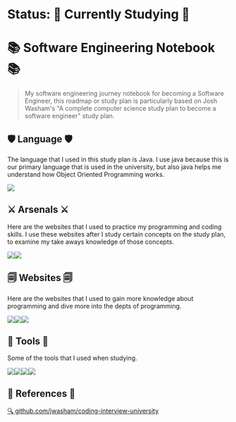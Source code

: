 **<h1>Status: 🚧 Currently Studying 🚧</h1>**

<h1>📚 Software Engineering Notebook 📚</h1>

> My software engineering journey notebook for becoming a Software Engineer, this roadmap or study plan is particularly based on Josh Washam's "A complete computer science study plan to become a software engineer" study plan.

<h2>🛡️ Language 🛡️</h2>
<p>The language that I used in this study plan is Java. I use java because this is our primary language that is used in the university, but also java helps me understand how Object Oriented Programming works.</p>
<img src="https://img.shields.io/badge/Java-ED8B00?style=for-the-badge&logo=openjdk&logoColor=white"/>

<h2>⚔️ Arsenals ⚔️</h2>
<p>Here are the websites that I used to practice my programming and coding skills. I use these websites after I study certain concepts on the study plan, to examine my take aways knowledge of those concepts.</p>
<div style="display: flex; align-items: flex-start;">
<img src="https://img.shields.io/badge/-Hackerrank-2EC866?style=for-the-badge&logo=HackerRank&logoColor=white"/>
<img src="https://img.shields.io/badge/LeetCode-000000?style=for-the-badge&logo=LeetCode&logoColor=#d16c06">
</div>

<h2>🗐 Websites 🗐</h2>
<p>Here are the websites that I used to gain more knowledge about programming and dive more into the depts of programming.</p>
<div style="display: flex; align-items: flex-start;">
<img src="https://img.shields.io/badge/GeeksforGeeks-gray?style=for-the-badge&logo=geeksforgeeks&logoColor=35914c"/>
<img src="https://img.shields.io/badge/-Stackoverflow-FE7A16?style=for-the-badge&logo=stack-overflow&logoColor=white"/>
<img src="https://img.shields.io/badge/Reddit-%23FF4500.svg?style=for-the-badge&logo=Reddit&logoColor=white"/>
</div>

<h2>🔨 Tools 🔨</h2>
<p>Some of the tools that I used when studying.</p>
<div style="display: flex; align-items: flex-start;">
<img src="https://img.shields.io/badge/Visual%20Studio%20Code-0078d7.svg?style=for-the-badge&logo=visual-studio-code&logoColor=white"/>
<img src="https://img.shields.io/badge/github-%23121011.svg?style=for-the-badge&logo=github&logoColor=white"/>
<img src="https://img.shields.io/badge/git-%23F05033.svg?style=for-the-badge&logo=git&logoColor=white"/>
<img src="https://img.shields.io/badge/Excalidraw-%23121011.svg?style=for-the-badge&logo=Excalidraw&logoColor=white"/>
</div>

<h2>🔵 References 🔵</h2>
<a href="https://github.com/jwasham/coding-interview-university">🔍 github.com/jwasham/coding-interview-university </a>